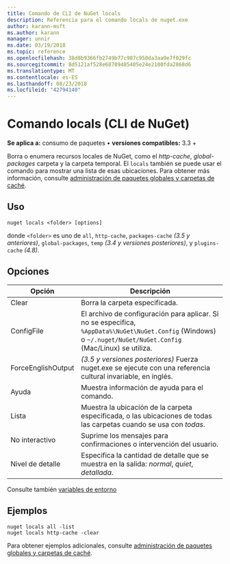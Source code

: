 ```yaml
---
title: Comando de CLI de NuGet locals
description: Referencia para el comando locals de nuget.exe
author: karann-msft
ms.author: karann
manager: unnir
ms.date: 03/19/2018
ms.topic: reference
ms.openlocfilehash: 38d8b9366fb2749b77c987c950da3aa9e7f029fc
ms.sourcegitcommit: 8d5121af528e68789485405e24e2100fda2868d6
ms.translationtype: MT
ms.contentlocale: es-ES
ms.lasthandoff: 08/23/2018
ms.locfileid: "42794140"
---
```

# <a name="locals-command-nuget-cli"></a>Comando locals (CLI de NuGet)

**Se aplica a:** consumo de paquetes &bullet; **versiones compatibles:** 3.3 +

Borra o enumera recursos locales de NuGet, como el *http-cache*, *global-packages* carpeta y la carpeta temporal. El `locals` también se puede usar el comando para mostrar una lista de esas ubicaciones. Para obtener más información, consulte [administración de paquetes globales y carpetas de caché](../consume-packages/managing-the-global-packages-and-cache-folders.md).

## <a name="usage"></a>Uso

```cli
nuget locals <folder> [options]
```

donde `<folder>` es uno de `all`, `http-cache`, `packages-cache` *(3.5 y anteriores)*, `global-packages`, `temp` *(3.4 y versiones posteriores)*, y `plugins-cache` *(4.8)*.

## <a name="options"></a>Opciones

| Opción | Descripción |
| --- | --- |
| Clear | Borra la carpeta especificada. |
| ConfigFile | El archivo de configuración para aplicar. Si no se especifica, `%AppData%\NuGet\NuGet.Config` (Windows) o `~/.nuget/NuGet/NuGet.Config` (Mac/Linux) se utiliza.|
| ForceEnglishOutput | *(3.5 y versiones posteriores)*  Fuerza nuget.exe se ejecute con una referencia cultural invariable, en inglés. |
| Ayuda | Muestra información de ayuda para el comando. |
| Lista | Muestra la ubicación de la carpeta especificada, o las ubicaciones de todas las carpetas cuando se usa con *todas*. |
| No interactivo | Suprime los mensajes para confirmaciones o intervención del usuario. |
| Nivel de detalle | Especifica la cantidad de detalle que se muestra en la salida: *normal*, *quiet*, *detallada*. |

Consulte también [variables de entorno](cli-ref-environment-variables.md)

## <a name="examples"></a>Ejemplos

```cli
nuget locals all -list
nuget locals http-cache -clear
```

Para obtener ejemplos adicionales, consulte [administración de paquetes globales y carpetas de caché](../consume-packages/managing-the-global-packages-and-cache-folders.md).

